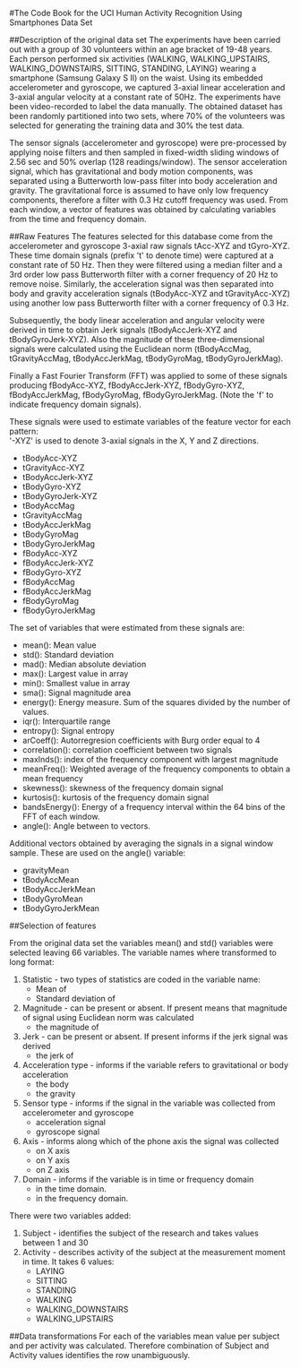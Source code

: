 #The Code Book for the UCI Human Activity Recognition Using Smartphones Data Set 

##Description of the original data set
The experiments have been carried out with a group of 30 volunteers within an age bracket of 19\-48 years. Each person performed six activities \(WALKING, WALKING_UPSTAIRS, WALKING_DOWNSTAIRS, SITTING, STANDING, LAYING\) wearing a smartphone \(Samsung Galaxy S II\) on the waist. Using its embedded accelerometer and gyroscope, we captured 3\-axial linear acceleration and 3\-axial angular velocity at a constant rate of 50Hz. The experiments have been video\-recorded to label the data manually. The obtained dataset has been randomly partitioned into two sets, where 70% of the volunteers was selected for generating the training data and 30% the test data. 

The sensor signals \(accelerometer and gyroscope\) were pre\-processed by applying noise filters and then sampled in fixed\-width sliding windows of 2.56 sec and 50% overlap \(128 readings/window\). The sensor acceleration signal, which has gravitational and body motion components, was separated using a Butterworth low\-pass filter into body acceleration and gravity. The gravitational force is assumed to have only low frequency components, therefore a filter with 0.3 Hz cutoff frequency was used. From each window, a vector of features was obtained by calculating variables from the time and frequency domain.

##Raw Features
The features selected for this database come from the accelerometer and gyroscope 3\-axial raw signals tAcc\-XYZ and tGyro\-XYZ. These time domain signals \(prefix 't' to denote time\) were captured at a constant rate of 50 Hz. Then they were filtered using a median filter and a 3rd order low pass Butterworth filter with a corner frequency of 20 Hz to remove noise. Similarly, the acceleration signal was then separated into body and gravity acceleration signals \(tBodyAcc\-XYZ and tGravityAcc\-XYZ\) using another low pass Butterworth filter with a corner frequency of 0.3 Hz. 

Subsequently, the body linear acceleration and angular velocity were derived in time to obtain Jerk signals \(tBodyAccJerk\-XYZ and tBodyGyroJerk\-XYZ\). Also the magnitude of these three\-dimensional signals were calculated using the Euclidean norm \(tBodyAccMag, tGravityAccMag, tBodyAccJerkMag, tBodyGyroMag, tBodyGyroJerkMag\). 

Finally a Fast Fourier Transform \(FFT\) was applied to some of these signals producing fBodyAcc\-XYZ, fBodyAccJerk\-XYZ, fBodyGyro\-XYZ, fBodyAccJerkMag, fBodyGyroMag, fBodyGyroJerkMag. \(Note the 'f' to indicate frequency domain signals\). 

These signals were used to estimate variables of the feature vector for each pattern:  
'\-XYZ' is used to denote 3\-axial signals in the X, Y and Z directions.

* tBodyAcc\-XYZ
* tGravityAcc\-XYZ
* tBodyAccJerk\-XYZ
* tBodyGyro\-XYZ
* tBodyGyroJerk\-XYZ
* tBodyAccMag
* tGravityAccMag
* tBodyAccJerkMag
* tBodyGyroMag
* tBodyGyroJerkMag
* fBodyAcc\-XYZ
* fBodyAccJerk\-XYZ
* fBodyGyro\-XYZ
* fBodyAccMag
* fBodyAccJerkMag
* fBodyGyroMag
* fBodyGyroJerkMag

The set of variables that were estimated from these signals are: 

* mean\(\): Mean value
* std\(\): Standard deviation
* mad\(\): Median absolute deviation 
* max\(\): Largest value in array
* min\(\): Smallest value in array
* sma\(\): Signal magnitude area
* energy\(\): Energy measure. Sum of the squares divided by the number of values. 
* iqr\(\): Interquartile range 
* entropy\(\): Signal entropy
* arCoeff\(\): Autorregresion coefficients with Burg order equal to 4
* correlation\(\): correlation coefficient between two signals
* maxInds\(\): index of the frequency component with largest magnitude
* meanFreq\(\): Weighted average of the frequency components to obtain a mean frequency
* skewness\(\): skewness of the frequency domain signal 
* kurtosis\(\): kurtosis of the frequency domain signal 
* bandsEnergy\(\): Energy of a frequency interval within the 64 bins of the FFT of each window.
* angle\(\): Angle between to vectors.

Additional vectors obtained by averaging the signals in a signal window sample. These are used on the angle\(\) variable:

* gravityMean
* tBodyAccMean
* tBodyAccJerkMean
* tBodyGyroMean
* tBodyGyroJerkMean


##Selection of features

From the original data set the variables mean\(\) and std\(\) variables were selected leaving 66 variables. The variable names where transformed to long format:
1. Statistic \- two types of statistics are coded in the variable name:
	* Mean of
	* Standard deviation of
2. Magnitude \- can be present or absent. If present means that magnitude of signal using Euclidean norm was calculated
	* the magnitude of
3. Jerk \- can be present or absent. If present informs if the jerk signal was derived
	* the jerk of 
4. Acceleration type \- informs if the variable refers to gravitational or body acceleration
	* the body
	* the gravity
5. Sensor type \- informs if the signal in the variable was collected from accelerometer and gyroscope
	* acceleration signal
	* gyroscope signal
6. Axis \- informs along which of the phone axis the signal was collected
	* on X axis
	* on Y axis
	* on Z axis
7. Domain \- informs if the variable is in time or frequency domain
	* in the time domain.
	* in the frequency domain.

There were two variables added:
1. Subject \- identifies the subject of the research and takes values between 1 and 30
2. Activity \- describes activity of the subject at the measurement moment in time. It takes 6 values:
	* LAYING 
	* SITTING 
	* STANDING 
	* WALKING 
	* WALKING_DOWNSTAIRS 
	* WALKING_UPSTAIRS

##Data transformations
For each of the variables mean value per subject and per activity was calculated. Therefore combination of Subject and Activity values identifies the row unambiguously.

